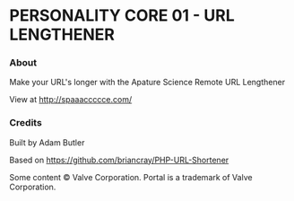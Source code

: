 # PERSONALITY CORE 01 - URL LENGTHENER

### About

Make your URL's longer with the Apature Science Remote URL Lengthener

View at http://spaaaccccce.com/

### Credits

Built by Adam Butler

Based on https://github.com/briancray/PHP-URL-Shortener 

Some content © Valve Corporation. Portal is a trademark of Valve Corporation.
